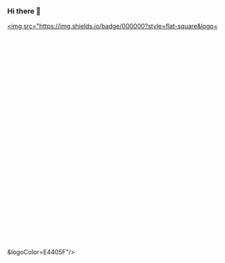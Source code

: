### Hi there 👋

<a href="https://www.instagram.com/" target="_blank"><img src="https://img.shields.io/badge/000000?style=flat-square&logo=<svg role="img" viewBox="0 0 24 24" xmlns="http://www.w3.org/2000/svg"><title>Instagram</title><path d=file:///C:/Users/jaehe/Downloads/instagram.svg"/></svg>&logoColor=E4405F"/></a>

<!--
**SeoJH27/SeoJH27** is a ✨ _special_ ✨ repository because its `README.md` (this file) appears on your GitHub profile.

Here are some ideas to get you started:

- 🔭 I’m currently working on ...
- 🌱 I’m currently learning ...
- 👯 I’m looking to collaborate on ...
- 🤔 I’m looking for help with ...
- 💬 Ask me about ...
- 📫 How to reach me: ...
- 😄 Pronouns: ...
- ⚡ Fun fact: ...
-->
